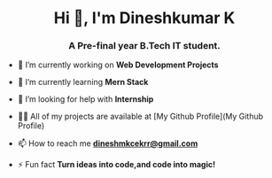 <h1 align="center">Hi 👋, I'm Dineshkumar K</h1>
<h3 align="center">A Pre-final year B.Tech IT student.</h3>


- 🔭 I’m currently working on **Web Development Projects**

- 🌱 I’m currently learning **Mern Stack**

- 🤝 I’m looking for help with **Internship**

- 👨‍💻 All of my projects are available at [My Github Profile](My Github Profile)

- 📫 How to reach me **dineshmkcekrr@gmail.com**

- ⚡ Fun fact **Turn ideas into code,and code into magic!**

<!---
Dineshkumar245/Dineshkumar245 is a ✨ special ✨ repository because its `README.md` (this file) appears on your GitHub profile.
You can click the Preview link to take a look at your changes.
--->
